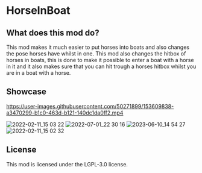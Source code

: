 # HorseInBoat

## What does this mod do?
This mod makes it much easier to put horses into boats and also changes the pose horses have whilst in one. This mod also changes the hitbox of horses in boats, this is done to make it possible to enter a boat with a horse in it and it also makes sure that you can hit trough a horses hitbox whilst you are in a boat with a horse.

## Showcase
https://user-images.githubusercontent.com/50271899/153609838-a3470299-b1c0-463d-b121-140dc1da0ff2.mp4

![2022-02-11_15 03 22](https://user-images.githubusercontent.com/50271899/153605468-e94b3606-20af-40d7-8201-e507cc8c8c34.png)
![2022-07-01_22 30 16](https://user-images.githubusercontent.com/50271899/176966657-53ef1651-9c5a-40a3-a60c-38a9948de68c.png)
![2023-06-10_14 54 27](https://github.com/legosteenjaap/HorseInBoat/assets/50271899/c89e74ea-7ac1-4b05-a55e-39f4f6965cb8)
![2022-02-11_15 02 32](https://user-images.githubusercontent.com/50271899/153605956-21010f33-9b21-4e69-9b6a-d6be6ef7bb49.png)

## License
This mod is licensed under the LGPL-3.0 license.
